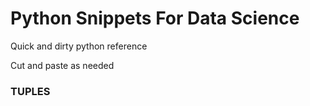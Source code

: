 # Python Snippets For Data Science
Quick and dirty python reference

Cut and paste as needed


### TUPLES
```python

```